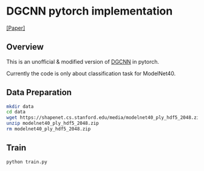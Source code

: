 # DGCNN pytorch implementation

[[Paper]](https://arxiv.org/abs/1801.07829)   

## Overview
This is an unofficial & modified version of [DGCNN](https://github.com/WangYueFt/dgcnn) in pytorch.  

Currently the code is only about classification task for ModelNet40.

## Data Preparation

```bash
mkdir data
cd data
wget https://shapenet.cs.stanford.edu/media/modelnet40_ply_hdf5_2048.zip
unzip modelnet40_ply_hdf5_2048.zip
rm modelnet40_ply_hdf5_2048.zip
```

## Train
```python
python train.py
```
